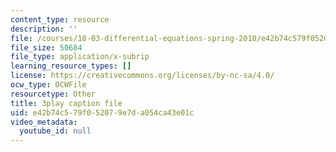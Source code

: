 ```yaml
---
content_type: resource
description: ''
file: /courses/18-03-differential-equations-spring-2010/e42b74c579f052079e7da054ca43e01c_uNOyxQwIV8o.vtt
file_size: 50684
file_type: application/x-subrip
learning_resource_types: []
license: https://creativecommons.org/licenses/by-nc-sa/4.0/
ocw_type: OCWFile
resourcetype: Other
title: 3play caption file
uid: e42b74c5-79f0-5207-9e7d-a054ca43e01c
video_metadata:
  youtube_id: null
---
```

